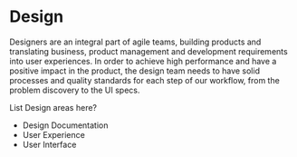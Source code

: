 # Design

Designers are an integral part of agile teams, building products and translating business, product management and development requirements into user experiences. In order to achieve high performance and have a positive impact in the product, the design team needs to have solid processes and quality standards for each step of our workflow, from the problem discovery to the UI specs.

List Design areas here?

- Design Documentation
- User Experience
- User Interface
